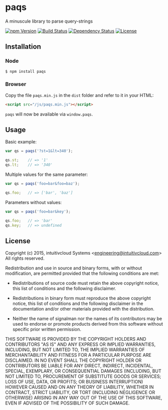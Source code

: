 # paqs
A minuscule library to parse query-strings

[![npm Version](https://img.shields.io/npm/v/paqs.svg)](https://www.npmjs.com/package/paqs)
[![Build Status](https://travis-ci.org/intuitivcloud/paqs.svg)](https://travis-ci.org/intuitivcloud/paqs)
[![Dependency Status](https://david-dm.org/intuitivcloud/paqs.svg)](https://david-dm.org/intuitivcloud/paqs)
[![License](https://img.shields.io/badge/license-New%20BSD-blue.svg)](https://github.com/intuitivcloud/paqs)

## Installation

### Node

```bash
$ npm install paqs
```

### Browser

Copy the file `paqs.min.js` in the `dist` folder and refer to it in your HTML:

```html
<script src="/js/paqs.min.js"></script>
```

`paqs` will now be available via `window.paqs`.

## Usage

Basic example:

```js
var qs = paqs('?st=1&lt=340');

qs.st;    // => '1'
qs.lt;    // => '340'
```

Multiple values for the same parameter:

```js
var qs = paqs('foo=bar&foo=baz');

qs.foo;   // => ['bar', 'baz']
```

Parameters without values:

```js
var qs = paqs('foo=bar&key');

qs.foo;   // => 'bar'
qs.key;   // => undefined
```

## License

Copyright (c) 2015, intuitivcloud Systems &lt;engineering@intuitivcloud.com&gt;    
All rights reserved.

Redistribution and use in source and binary forms, with or without
modification, are permitted provided that the following conditions are met:

* Redistributions of source code must retain the above copyright notice, this
  list of conditions and the following disclaimer.

* Redistributions in binary form must reproduce the above copyright notice,
  this list of conditions and the following disclaimer in the documentation
  and/or other materials provided with the distribution.

* Neither the name of signalman nor the names of its
  contributors may be used to endorse or promote products derived from
  this software without specific prior written permission.

THIS SOFTWARE IS PROVIDED BY THE COPYRIGHT HOLDERS AND CONTRIBUTORS "AS IS"
AND ANY EXPRESS OR IMPLIED WARRANTIES, INCLUDING, BUT NOT LIMITED TO, THE
IMPLIED WARRANTIES OF MERCHANTABILITY AND FITNESS FOR A PARTICULAR PURPOSE ARE
DISCLAIMED. IN NO EVENT SHALL THE COPYRIGHT HOLDER OR CONTRIBUTORS BE LIABLE
FOR ANY DIRECT, INDIRECT, INCIDENTAL, SPECIAL, EXEMPLARY, OR CONSEQUENTIAL
DAMAGES (INCLUDING, BUT NOT LIMITED TO, PROCUREMENT OF SUBSTITUTE GOODS OR
SERVICES; LOSS OF USE, DATA, OR PROFITS; OR BUSINESS INTERRUPTION) HOWEVER
CAUSED AND ON ANY THEORY OF LIABILITY, WHETHER IN CONTRACT, STRICT LIABILITY,
OR TORT (INCLUDING NEGLIGENCE OR OTHERWISE) ARISING IN ANY WAY OUT OF THE USE
OF THIS SOFTWARE, EVEN IF ADVISED OF THE POSSIBILITY OF SUCH DAMAGE.
